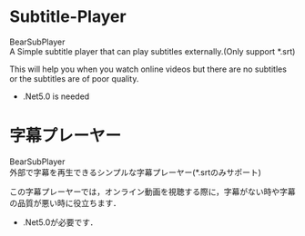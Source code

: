 # Subtitle-Player
 BearSubPlayer  
 A Simple subtitle player that can play subtitles externally.(Only support *.srt)  
 
This will help you when you watch online videos but there are no subtitles or the subtitles are of poor quality.  

* .Net5.0 is needed  


# 字幕プレーヤー
 BearSubPlayer  
 外部で字幕を再生できるシンプルな字幕プレーヤー(*.srtのみサポート)  

この字幕プレーヤーでは，オンライン動画を視聴する際に，字幕がない時や字幕の品質が悪い時に役立ちます．   

* .Net5.0が必要です．  

